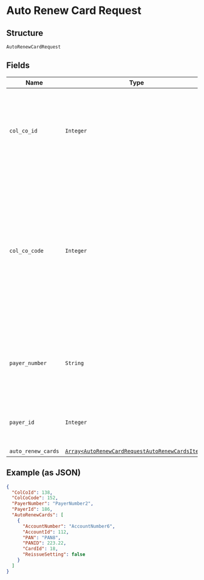 
# Auto Renew Card Request

## Structure

`AutoRenewCardRequest`

## Fields

| Name | Type | Tags | Description |
|  --- | --- | --- | --- |
| `col_co_id` | `Integer` | Optional | Collecting Company Id of the selected payer.<br>Optional if ColCoCode is passed else Mandatory.<br>Example:<br>1-Philippines<br>5-UK |
| `col_co_code` | `Integer` | Optional | Collecting Company Code (Shell Code) of the selected payer.<br>Mandatory for serviced OUs such as Romania, Latvia, Lithuania, Estonia, Ukraine etc. It is optional for other countries if ColCoID is provided.<br>Example:<br>86-Philippines<br>5-UK |
| `payer_number` | `String` | Optional | Payer Number (Ex: GB000000123) of the selected payer.<br>Optional if PayerId is passed else Mandatory |
| `payer_id` | `Integer` | Optional | Payer Id  of the selected payer.<br>Optional if PayerNumber is passed else Mandatory |
| `auto_renew_cards` | [`Array<AutoRenewCardRequestAutoRenewCardsItems>`](../../doc/models/auto-renew-card-request-auto-renew-cards-items.md) | Optional | - |

## Example (as JSON)

```json
{
  "ColCoId": 138,
  "ColCoCode": 152,
  "PayerNumber": "PayerNumber2",
  "PayerId": 186,
  "AutoRenewCards": [
    {
      "AccountNumber": "AccountNumber6",
      "AccountId": 112,
      "PAN": "PAN8",
      "PANID": 223.22,
      "CardId": 18,
      "ReissueSetting": false
    }
  ]
}
```

